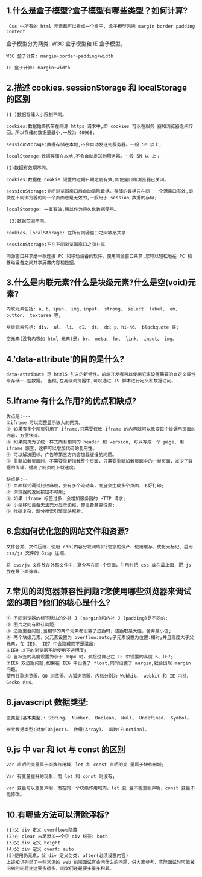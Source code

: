 ## 1.什么是盒子模型?盒子模型有哪些类型？如何计算?

     Css 中所有的 html 元素都可以看成一个盒子, 盒子模型包括 margin border padding content

盒子模型分为两类: W3C 盒子模型和 IE 盒子模型。

    W3C 盒子计算: margin+border+padding+width

    IE 盒子计算: margin+width

## 2.描述 cookies. sessionStorage 和 localStorage 的区别

    (1 )数据存储大小限制不同。

    cookies:数据始终携带在同源 https 请求中,即 cookies 可以在服务 器和浏览器之间传回。所以存储的数据量最小,一般为 4096B.

    sessionStorage:数据存储在本地,不会自动发送到服务器。一般 5M 以上;

    localStorage:数据存储在本地,不会自动发送到服务器。一般 5M 以 上；

    (2)数据有效期不同。

    Cookies:数据在 cookie 设置的过期日期之前有效,即使窗口和浏览器已关闭。

    sessionStorage:关闭浏览器窗口后自动清除数据。存储的数据只在同一一个源窗口有效,即使在不同浏览器的同一个页面也是无效的,一般用于 session 数据的存储;

    localStorage: 一直有效,所以作为持久化数据使用。

     (3)数据范围不同。

    cookies、localStorage: 在所有同源窗口之间敏感共享

    sessionStorage:不在不同浏览器窗口之间共享

    同源窗口共享是一款连接 PC 和移动设备的软件。使用同源窗口共享,您可以轻松地在 PC 和移动设备之间共享屏幕内容和数据。

## 3.什么是内联元素?什么是块级元素?什么是空(void)元素?

    内联元素包括: a、b、span、 img、input、 strong、 select. label、 em、 button、 textarea 等;

    块级元素包括: div、 ul、 li、 dI、 dt、 dd、p、h1-h6、 blockquote 等;

    空元素(没有内容的 html 元素)是: br、 meta、 hr、 link、 input、 img。

## 4.'data-attribute'的目的是什么?

    data-attribute 是 html5 引入的新特性。前端开发者可以使用它来设置需要的自定义属性来存储一-些数据。 当然,在高级浏览器中,可以通过 JS 脚本进行定义和数据访问。

## 5.iframe 有什么作用?的优点和缺点?

    优点是:---
    ①iframe 可以完整显示嵌入的网页。
    ② 如果有多个网页引用了 iframe,只需要修改 iframe 的内容就可以改变每个被调用页面的内容，方便快捷。
    ③ 如果网页为了统一样式而有相同的 header 和 version, 可以写成一个 page, 用 iframe 嵌套，这样可以增加代码的复用性。
    ④ 可以解决图标、广告等第三方内容加载缓慢的问题。
    ⑤ 重新加载页面时，不需要重新加载整个页面，只需要重新加载页面中的一帧页面，减少了数据的传输，提高了网页的下载速度。

    缺点是:--
    ① 页面样式调试比较麻烦，会有多个滚动条，而且会生成多个页面，不好打印;
    ② 浏览器的返回按钮不可用;
    ③ 如果 iframe 标签过多，会增加服务器的 HTTP 请求;
    ④ 小型移动设备无法充分显示边框，即设备兼容性差;
    ⑤ 代码复杂，部分搜索引擎无法解析。

## 6.您如何优化您的网站文件和资源?

    文件合并、文件压缩、使用 cdn(内容分发网络)托管您的资产、使用缓存、优化元标记、启用 css/js 文件的 Gzip 压缩。

    将 css/js 文件放在外部文件中，避免写在同-个页面，引用时把 css 放在最上面，把 js 放在最下面等等。

## 7.常见的浏览器兼容性问题?您使用哪些浏览器来调试您的项目?他们的核心是什么?

    ① 不同浏览器的标签默认的外补 J (margin)和内补 J (padding)是不同的;
    ② 图片之间有默认间距;
    ③ 边距重叠问题;当相邻的两个元素都设置了边距时，边距取最大值，舍弃最小值;
    ④ 两个块级元素，父元素设置为 overflow:auto;子元素设置为位置:相对;并且高度大于父元素，在 IE6、 IE7 中会隐藏而不是溢出;
    ⑤IE9 以下的浏览器不能使用不透明度;
    ⑥ 当标签的高度设置为小于 10px 时，会超过自己在 IE 中设置的高度 6、lE7;
    ⑦IE6 双边距问题;如果在 IE6 中设置了 float,同时设置了 margin,就会出现 margin 问题。
    使用谷歌浏览器、QQ 浏览器、火狐浏览器，内核分别为 Webkit、 webkit 和 IE 内核、 Gecko 内核。

## 8.javascript 数据类型:

    值类型(基本类型): String、 Number、 Boolean、 Null、 Undefined、 Symbol。

    参考数据类型:对象(Object)、 数组(Array)、 函数(Function)。

## 9.js 中 var 和 let 与 const 的区别

    var 声明的变量属于函数作用域，let 和 const 声明的变 量属于块作用域;

    Var 有变量提升的现象，而 let 和 const 则没有;

    var 变量可以重复声明，而在同一个块级作用域内，let 变 量不能重新声明，const 变量不能修改。

## 10.有哪些方法可以清除浮标?

    (1)父 div 定义 overflow:隐藏
    (2)在 clear 末尾添加一个空 div 标签: both
    (3)父 div 定义 height
    (4)父 div 定义 overf: auto
    (5)使用伪元素，父 div 定义伪类: after(必须设置内容)
    上述知识列举了一些常见的 web 前端面试官会问什么的问题，供大家参考，实际面试时可能被问到的问题比这要多得多，同学们还是要多看多积累。
